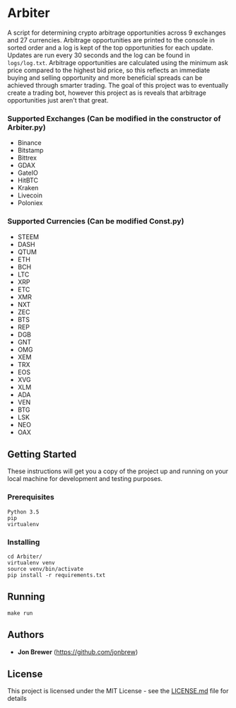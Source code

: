 # Arbiter

  A script for determining crypto arbitrage opportunities across 9 exchanges and 27 currencies. Arbitrage opportunities are printed to the console in sorted order and a log is kept of the top opportunities for each update. Updates are run every 30 seconds and the log can be found in `logs/log.txt`. Arbitrage opportunities are calculated using the minimum ask price compared to the highest bid price, so this reflects an immediate buying and selling opportunity and more beneficial spreads can be achieved through smarter trading. The goal of this project was to eventually create a trading bot, however this project as is reveals that arbitrage opportunities just aren't that great. 

### Supported Exchanges (Can be modified in the constructor of Arbiter.py)
* Binance
* Bitstamp
* Bittrex
* GDAX
* GateIO
* HitBTC
* Kraken
* Livecoin
* Poloniex

### Supported Currencies (Can be modified Const.py)
* STEEM
* DASH
* QTUM
* ETH	
* BCH	
* LTC	
* XRP	
* ETC	
* XMR	
* NXT	
* ZEC	
* BTS	
* REP	
* DGB	
* GNT	
* OMG	
* XEM	
* TRX	
* EOS	
* XVG	
* XLM	
* ADA	
* VEN	
* BTG	
* LSK	
* NEO	
* OAX	

## Getting Started

These instructions will get you a copy of the project up and running on your local machine for development and testing purposes.

### Prerequisites

```
Python 3.5
pip
virtualenv
```

### Installing

```
cd Arbiter/
virtualenv venv
source venv/bin/activate
pip install -r requirements.txt
```

## Running
 ```
 make run
 ```

## Authors

* **Jon Brewer** (https://github.com/jonbrew)

## License

This project is licensed under the MIT License - see the [LICENSE.md](LICENSE.md) file for details
